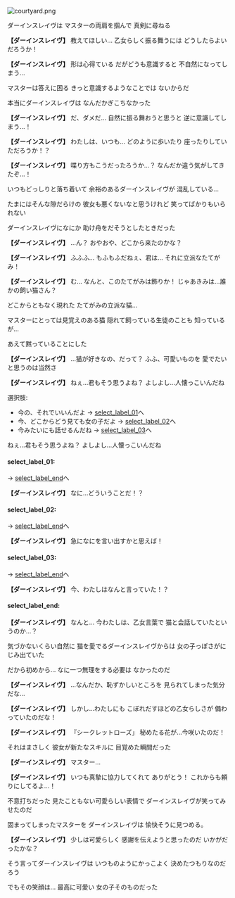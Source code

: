 
![courtyard.png](../images/backgrounds/courtyard.png)

ダーインスレイヴは
マスターの両肩を掴んで
真剣に尋ねる

**【ダーインスレイヴ】**
教えてほしい…
乙女らしく振る舞うには
どうしたらよいだろうか！

**【ダーインスレイヴ】**
形は心得ている
だがどうも意識すると
不自然になってしまう…

マスターは答えに困る
きっと意識するようなことでは
ないからだ

本当にダーインスレイヴは
なんだかぎこちなかった

**【ダーインスレイヴ】**
だ、ダメだ…
自然に振る舞おうと思うと
逆に意識してしまう…！

**【ダーインスレイヴ】**
わたしは、いつも…
どのように歩いたり
座ったりしていただろうか！？

**【ダーインスレイヴ】**
喋り方もこうだったろうか…？
なんだか違う気がしてきたぞ…！

いつもどっしりと落ち着いて
余裕のあるダーインスレイヴが
混乱している…

たまにはそんな隙だらけの
彼女も悪くないなと思うけれど
笑ってばかりもいられない

ダーインスレイヴになにか
助け舟をだそうとしたときだった

**【ダーインスレイヴ】**
…ん？
おやおや、どこから来たのかな？

**【ダーインスレイヴ】**
ふふふ…
もふもふだねぇ、君は…
それに立派なたてがみ！

**【ダーインスレイヴ】**
む…
なんと、このたてがみは飾りか！
じゃあきみは…誰かの飼い猫さん？

どこからともなく現れた
たてがみの立派な猫…

マスターにとっては見覚えのある猫
隠れて飼っている生徒のことも
知っているが…

あえて黙っていることにした

**【ダーインスレイヴ】**
…猫が好きなの、だって？
ふふ、可愛いものを
愛でたいと思うのは当然さ

**【ダーインスレイヴ】**
ねぇ…君もそう思うよね？
よしよし…人懐っこいんだね

選択肢:
- 今の、それでいいんだよ → [select_label_01](#select_label_01)へ
- 今、どこからどう見ても女の子だよ → [select_label_02](#select_label_02)へ
- 今みたいにも話せるんだね → [select_label_03](#select_label_03)へ

ねぇ…君もそう思うよね？
よしよし…人懐っこいんだね

#### select_label_01:
 → [select_label_end](#select_label_end)へ

**【ダーインスレイヴ】**
なに…どういうことだ！？

#### select_label_02:
 → [select_label_end](#select_label_end)へ

**【ダーインスレイヴ】**
急になにを言い出すかと思えば！

#### select_label_03:
 → [select_label_end](#select_label_end)へ

**【ダーインスレイヴ】**
今、わたしはなんと言っていた！？

#### select_label_end:

**【ダーインスレイヴ】**
なんと…
今わたしは、乙女言葉で
猫と会話していたというのか…？

気づかないくらい自然に
猫を愛でるダーインスレイヴからは
女の子っぽさがにじみ出ていた

だから初めから…
なに一つ無理をする必要は
なかったのだ

**【ダーインスレイヴ】**
…なんだか、恥ずかしいところを
見られてしまった気分だな…

**【ダーインスレイヴ】**
しかし…わたしにも
こぼれだすほどの乙女らしさが
備わっていたのだな！

**【ダーインスレイヴ】**
『シークレットローズ」
秘めたる花が…今咲いたのだ！

それはまさしく
彼女が新たなスキルに
目覚めた瞬間だった

**【ダーインスレイヴ】**
マスター…

**【ダーインスレイヴ】**
いつも真摯に協力してくれて
ありがとう！
これからも頼りにしてるよ…！

不意打ちだった
見たこともない可愛らしい表情で
ダーインスレイヴが笑ってみせたのだ

固まってしまったマスターを
ダーインスレイヴは
愉快そうに見つめる。

**【ダーインスレイヴ】**
少しは可愛らしく
感謝を伝えようと思ったのだ
いかがだったかな？

そう言ってダーインスレイヴは
いつものようにかっこよく
決めたつもりなのだろう

でもその笑顔は…
最高に可愛い
女の子そのものだった